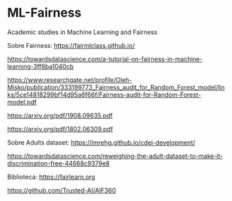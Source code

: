 # ML-Fairness
Academic studies in Machine Learning and Fairness

Sobre Fairness:
https://fairmlclass.github.io/

https://towardsdatascience.com/a-tutorial-on-fairness-in-machine-learning-3ff8ba1040cb

https://www.researchgate.net/profile/Oleh-Misko/publication/333199773_Fairness_audit_for_Random_Forest_model/links/5ce14818299bf14d95a6f66f/Fairness-audit-for-Random-Forest-model.pdf

https://arxiv.org/pdf/1908.09635.pdf

https://arxiv.org/pdf/1802.06309.pdf

Sobre Adults dataset:
https://imrehg.github.io/cdei-development/

https://towardsdatascience.com/reweighing-the-adult-dataset-to-make-it-discrimination-free-44668c9379e8

Biblioteca:
https://fairlearn.org

https://github.com/Trusted-AI/AIF360
